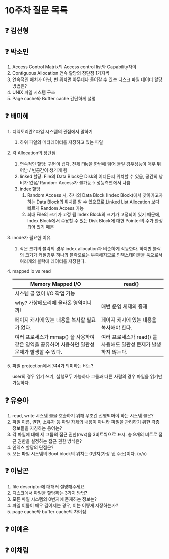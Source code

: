 # 10주차 질문 목록

## ❓ 김선형


## ❓ 박소민
1. Access Control Matrix의 Access control list와 Capability차이
2. Contiguous Allocation 연속 할당의 장단점 1가지씩
3. 연속적인 배치가 아닌, 빈 위치면 아무데나 들어갈 수 있는 디스크 파일 데이터 할당 방법은?
4. UNIX 파일 시스템 구조
5. Page cache와 Buffer cache 간단하게 설명

## ❓ 배미혜
1. 디렉토리란? 파일 시스템의 관점에서 말하기
    1. 하위 파일의 메타데이터를 저장하고 있는 파일
2. 각 Allocation의 장단점
    1. 연속적인 할당: 구현이 쉽다, 전체 File을 한번에 읽어 들일 경우성능이 매우 뛰어남 / 빈공간이 생기게 됨
    2. linked 할당: File의 Data Block은 Disk의 어디든지 위치할 수 있음, 공간의 낭비가 없음/ Random Access가 불가능→ 성능측면에서 나쁨
    3. index 할당
        1. Random Access 시, 하나의 Data Block (Index Block)에서 찾아가고자 하는 Data Block의 위치를 알 수 있으므로,Linked List Allocation 보다 빠르게 Random Access 가능
        2. 최대 File의 크기가 고정 됨
        Index Block의 크기가 고정되어 있기 때문에, Index Block에서 수용할 수 있는 Disk Block에 대한 Pointer의 수가 한정되어 있기 때문
3. inode가 필요한 이유
    1. 작은 크기의 블락의 경우 index allocation과 비슷하게 작동한다. 하지만 블락의 크기가 커질경우 하나의 블락으로는 부족해지므로 인덱스테이블을 둠으로서 여러개의 블락에 데이터를 저장한다.
4. mapped io vs read
    
    
    | Memory Mapped I/O | read() |
    | --- | --- |
    | 시스템 콜 없이 I/O 작업 가능
    why? 가상메모리에 올라온 영역이니까! | 매번 운영 체제의 중재 |
    | 페이지 캐시에 있는 내용을 복사할 필요가 없다. | 페이지 캐시에 있는 내용을 복사해야 한다. |
    | 여러 프로세스가 mmap() 을 사용하여 같은 영역을 공유하여 사용하면 일관성 문제가 발생할 수 있다. | 여러 프로세스가 read() 를 사용해도 일관성 문제가 발생하지 않는다. |
5. 파일 protection에서 744가 의미하는 바는?
    
    user의 경우 읽기 쓰기, 실행모두 가능하나 그룹과 다른 사람의 경우 파일을 읽기만 가능하다.


## ❓ 유승아

1. read, write 시스템 콜을 호출하기 위해 무조건 선행되어야 하는 시스템 콜은?
2. 파일 이름, 권한, 소유자 등 파일 자체의 내용이 아니라 파일을 관리하기 위한 각종 정보들을 지칭하는 용어는?
3. 각 파일에 대해 세 그룹의 접근 권한(rwx)을 3비트씩으로 표시. 총 9개의 비트로 접근 권한을 설정하는 접근 권한 방식은?
4. 인덱스 할당의 단점은?
5. 모든 파일 시스템의 Boot block의 위치는 0번지(가장 윗 주소)이다. (o/x)

## ❓ 이남곤

1. file descriptor에 대해서 설명해주세요.
2. 디스크에서 파일을 할당하는 3가지 방법?
3. 모든 파일 시스템의 0번지에 존재하는 정보는?
4. 파일 이름이 매우 길어지는 경우, 이는 어떻게 저장하는가?
5. page cache와 buffer cache의 차이점

## ❓ 이예은


## ❓ 이채림
